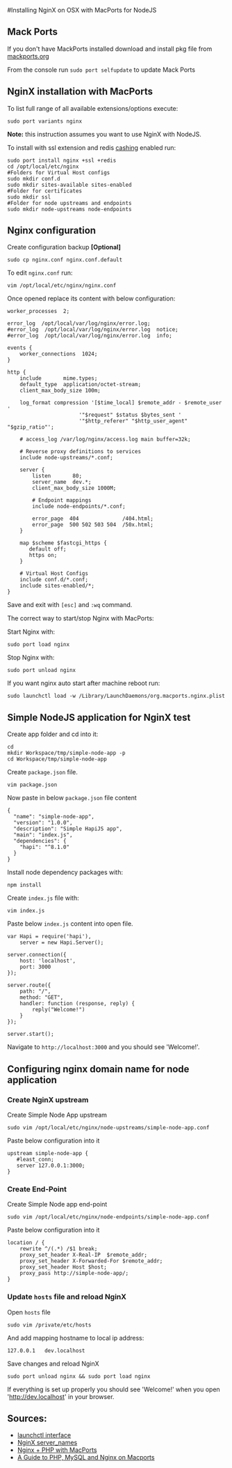 #Installing NginX on OSX with MacPorts for NodeJS

## Mack Ports

If you don't have MackPorts installed download and install pkg file from [mackports.org](https://www.macports.org/install.php)

From the console run `sudo port selfupdate` to update Mack Ports

## NginX installation with MacPorts

To list full range of all available extensions/options execute:

```
sudo port variants nginx 
```

**Note:** this instruction assumes you want to use NginX with NodeJS.

To install with ssl extension and redis [cashing](http://wiki.nginx.org/HttpRedis) enabled run:

```
sudo port install nginx +ssl +redis
cd /opt/local/etc/nginx
#Folders for Virtual Host configs
sudo mkdir conf.d 
sudo mkdir sites-available sites-enabled 
#Folder for certificates
sudo mkdir ssl
#Folder for node upstreams and endpoints
sudo mkdir node-upstreams node-endpoints
```

## Nginx configuration

Create configuration backup **[Optional]**
```
sudo cp nginx.conf nginx.conf.default
```

To edit `nginx.conf` run:
```
vim /opt/local/etc/nginx/nginx.conf
```

Once opened replace its content with below configuration:

```
worker_processes  2;

error_log  /opt/local/var/log/nginx/error.log;
#error_log  /opt/local/var/log/nginx/error.log  notice;
#error_log  /opt/local/var/log/nginx/error.log  info;

events {
    worker_connections  1024;
}

http {
    include       mime.types;
    default_type  application/octet-stream;
    client_max_body_size 100m;

    log_format compression '[$time_local] $remote_addr - $remote_user '
                       '"$request" $status $bytes_sent '
                       '"$http_referer" "$http_user_agent" "$gzip_ratio"';

    # access_log /var/log/nginx/access.log main buffer=32k;

    # Reverse proxy definitions to services
    include node-upstreams/*.conf;

    server {
        listen       80;
        server_name  dev.*;
        client_max_body_size 1000M;  

        # Endpoint mappings
        include node-endpoints/*.conf;

        error_page  404              /404.html;
        error_page  500 502 503 504  /50x.html;
    }

    map $scheme $fastcgi_https {
       default off;
       https on;
    }

    # Virtual Host Configs
    include conf.d/*.conf;
    include sites-enabled/*;
}
```
Save and exit with `[esc]` and `:wq` command.

The correct way to start/stop Nginx with MacPorts:

Start Nginx with: 
```
sudo port load nginx
```

Stop Nginx with:
```
sudo port unload nginx
```

If you want nginx auto start after machine reboot run:
```
sudo launchctl load -w /Library/LaunchDaemons/org.macports.nginx.plist
```

## Simple NodeJS application for NginX test

Create app folder and cd into it:
```
cd
mkdir Workspace/tmp/simple-node-app -p
cd Workspace/tmp/simple-node-app
```

Create `package.json` file.
```
vim package.json
```

Now paste in below `package.json` file content
```
{
  "name": "simple-node-app",
  "version": "1.0.0",
  "description": "Simple HapiJS app",
  "main": "index.js",
  "dependencies": {
    "hapi": "^8.1.0"
  }
}
```

Install node dependency packages with:
```
npm install
```

Create `index.js` file with:
```
vim index.js
```

Paste below `index.js` content into open file.
```
var Hapi = require('hapi'),
    server = new Hapi.Server();

server.connection({
    host: 'localhost',
    port: 3000
});

server.route({
    path: "/", 
    method: "GET", 
    handler: function (response, reply) {
        reply("Welcome!")
    }
});

server.start();
```

Navigate to `http://localhost:3000` and you should see 'Welcome!'.

## Configuring nginx domain name for node application

### Create NginX upstream

Create Simple Node App upstream
```
sudo vim /opt/local/etc/nginx/node-upstreams/simple-node-app.conf
```

Paste below configuration into it
```
upstream simple-node-app {
   #least_conn;
   server 127.0.0.1:3000;
}
```

### Create End-Point

Create Simple Node app end-point
```
sudo vim /opt/local/etc/nginx/node-endpoints/simple-node-app.conf
```

Paste below configuration into it
```
location / {
    rewrite ^/(.*) /$1 break;
    proxy_set_header X-Real-IP  $remote_addr;
    proxy_set_header X-Forwarded-For $remote_addr;
    proxy_set_header Host $host;
    proxy_pass http://simple-node-app/;
}
```

### Update `hosts` file and reload NginX

Open `hosts` file
```
sudo vim /private/etc/hosts
```

And add mapping hostname to local ip address:
```
127.0.0.1   dev.localhost
```

Save changes and reload NginX
```
sudo port unload nginx && sudo port load nginx
```
If everything is set up properly you should see 'Welcome!' when
you open 'http://dev.localhost' in your browser.

## Sources:
- [launchctl interface](http://ss64.com/osx/launchctl.html)
- [NginX server_names](http://nginx.org/en/docs/http/server_names.html)
- [Nginx + PHP with MacPorts](https://gist.github.com/renjunkui/1267057)
- [A Guide to PHP, MySQL and Nginx on Macports](http://aaronbonner.io/post/44973182283/a-guide-to-php-mysql-and-nginx-on-macports)
